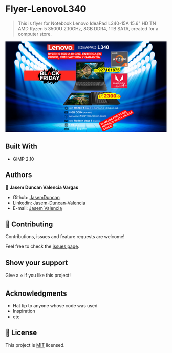 # Flyer-LenovoL340
> This is flyer for Notebook Lenovo IdeaPad L340-15A 15.6" HD TN AMD Ryzen 5 3500U 2.10GHz, 8GB DDR4, 1TB SATA, created for a computer store.


![screenshot](Flyer_1920x1080.png)

## Built With

- GIMP 2.10

## Authors

👤 **Jasem Duncan Valencia Vargas**

- Github: [JasemDuncan](https://github.com/JasemDuncan)
- Linkedin: [Jasem-Duncan-Valencia](https://www.linkedin.com/in/jasem-duncan-valencia/)
- E-mail: [Jasem Valencia](jasemvalencia@gmail.com)


## 🤝 Contributing

Contributions, issues and feature requests are welcome!

Feel free to check the [issues page](issues/).

## Show your support

Give a ⭐️ if you like this project!

## Acknowledgments

- Hat tip to anyone whose code was used
- Inspiration
- etc

## 📝 License

This project is [MIT](lic.url) licensed.
